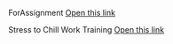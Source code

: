 ForAssignment
[Open this link](https://www.javatpoint.com/difference-between-stringbuffer-and-stringbuilder)


Stress to Chill Work Training
[Open this link](https://dsext001-eu1-215dsi0708-3dswym.3dexperience.3ds.com/#community:hcus9GUtRYe4gijBQ5sySg/wiki:-oXk45VCS3SNrYQgNOsuRw)
